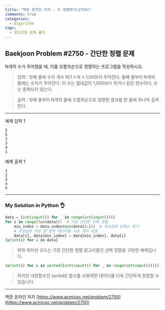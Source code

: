 ```yaml
---
title: "백준 온라인 저지 - 수 정렬하기(2750)"
comments: true
categories:
  - Algorithm
tags:
  - 알고리즘 문제 풀이
---
```


## Baekjoon Problem #2750 - 간단한 정렬 문제

N개의 수가 주어졌을 때, 이를 오름차순으로 정렬하는 프로그램을 작성하시오.

> 입력
> : 첫째 줄에 수의 개수 N(1 ≤ N ≤ 1,000)이 주어진다. 둘째 줄부터 N개의 줄에는 숫자가 주어진다. 이 수는 절대값이 1,000보다 작거나 같은 정수이다. 수는 중복되지 않는다.

> 출력
> : 첫째 줄부터 N개의 줄에 오름차순으로 정렬한 결과를 한 줄에 하나씩 출력한다.

***
예제 입력 1
```
5
5
2
3
4
1
```

예제 출력 1
```
1
2
3
4
5
```

***
### My Solution in Python :ok_hand:

```python
data = [int(input()) for _ in range(int(input()))]
for i in range(len(data)):  # 가장 간단한 선택 정렬
    min_index = data.index(min(data[i:]))  # 최솟값의 인덱스 찾기
    # 최솟값과 가장 맨 앞의 데이터를 서로 자리 바꿈 
    data[i], data[min_index] = data[min_index], data[i] 
[print(i) for i in data]
```

> 위의 파이썬 코드는 가장 간단한 정렬 알고리즘인 선택 정렬을 구현한 예제입니다.

```python
[print(i) for i in sorted([int(input()) for _ in range(int(input()))])]
```

> 하지만 내장함수인 sorted() 함수를 사용하면 데이터를 더욱 간단하게 정렬할 수 있습니다.

***
백준 온라인 저지 [https://www.acmicpc.net/problem/2750](https://www.acmicpc.net/problem/2750)
